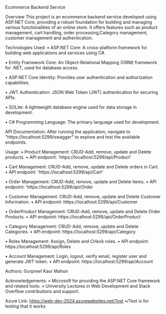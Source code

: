 Ecommerce Backend Service


Overview
This project is an ecommerce backend service developed using ASP.NET Core, providing a robust foundation for building and managing various functionalities of an online store.
It offers features such as product management, cart handling, order processing,Category management, customer management and authentication.



Technologies Used:
• ASP.NET Core: A cross-platform framework for building web applications and services using C#.

• Entity Framework Core: An Object-Relational Mapping (ORM) framework for .NET, used for
  database access.
  
• ASP.NET Core Identity: Provides user authentication and authorization capabilities.

• JWT Authentication: JSON Web Token (JWT) authentication for securing APIs.

• SOLite: A lightweight database engine used for data storage in development.

• C# Programming Language: The primary language used for development.



API Documentation:
 After running the application, navigate to
"https://localhost:5299/swagger" to explore and test the available endpoints.



Usage:
• Product Management: CRUD-Add, remove, update and Delete products.
    • API endpoint: 'https://localhost:5299/api/Product'
    
• Cart Management: CRUD-Add, remove, update and Delete orders in Cart.
  • API endpoint: 'https://localhost:5299/api/Cart'
  
• Order Management: CRUD-Add, remove, update and Delete items.
  • API endpoint: 'https://localhost:5299/api/Order
  
• Customer Management: CRUD-Add, remove, update and Delete Customer Information.
  • API endpoint: https://localhost:5299/api/Customer
  
• OrderProduct Management: CRUD-Add, remove, update and Delete Order Products.
  • API endpoint: https://localhost:5299/api/OrderProduct
  
• Category Management: CRUD-Add, remove, update and Delete Categories.
  • API endpoint: https://localhost:5299/api/Category

• Roles Management: Assign, Delete and CHeck roles.
  • API endpoint: https://localhost:5299/api/Roles
  
• Account Management: Login, logout, verify email, register user and generate JWT token.
  • API endpoint: https://localhost:5299/api/Account

Authors:
Gurpreet Kaur Mahun

Acknowledgements:
• Microsoft for providing the ASP.NET Core framework and related tools.
• University Lectures in Web Development and Stack Overflow contributions and support.

Azure Link: https://web-dev-2024.azurewebsites.net/Test 
•/Test is for testing that it works


